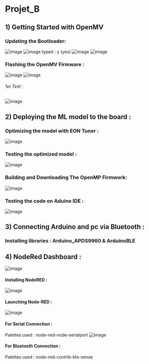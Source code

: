 # Projet_B

## 1) Getting Started with OpenMV
### Updating the Bootloader:
![image](https://github.com/TayssirMrad/Projet_B/assets/60198040/97ded7ce-1ed4-4985-ac2d-d3e439d0ff92)
![image](https://github.com/TayssirMrad/Projet_B/assets/60198040/73f0b4a7-b962-4b5d-8bc2-20d356c10a6c)
typed : y (yes)
![image](https://github.com/TayssirMrad/Projet_B/assets/60198040/d1960255-c158-4023-914a-01962233be92)
![image](https://github.com/TayssirMrad/Projet_B/assets/60198040/23159886-7c82-429a-9548-a185dd127f7e)
### Flashing the OpenMV Firmware :
![image](https://github.com/TayssirMrad/Projet_B/assets/60198040/bb977e66-09cb-411a-af59-1274741bcccf)
![image](https://github.com/TayssirMrad/Projet_B/assets/60198040/f91068b7-b339-49ac-a805-43c7f9077aa5)
###### 1er Test :
![image](https://github.com/TayssirMrad/Projet_B/assets/60198040/4b14a360-f72e-4de4-853d-50376a637be9)

## 2) Deploying the ML model to the board :
### Optimizing the model with EON Tuner :
![image](https://github.com/TayssirMrad/Projet_B/assets/60198040/edb56d8f-df36-4275-90b8-db0114ab22b8)
### Testing the optimized model :
![image](https://github.com/TayssirMrad/Projet_B/assets/60198040/922fc86d-01ee-4483-b168-ee28bb04514b)

### Building and Downloading The OpenMP Firmwork:
![image](https://github.com/TayssirMrad/Projet_B/assets/60198040/8e825de7-deff-4bc3-81b3-794c0c2352f3)

### Testing the code on Aduino IDE :
![image](https://github.com/TayssirMrad/Projet_B/assets/60198040/63f48a56-80be-4177-953d-ac66f4a324dc)

## 3) Connecting Arduino and pc via Bluetooth :
### Installing libraries : Arduino_APDS9960 & ArduinoBLE 

## 4) NodeRed Dashboard :
![image](https://github.com/TayssirMrad/Projet_B/assets/60198040/1a8b95b4-dd70-467e-b181-8dc0a2f11ec7)

#### Installing NodeRED :
![image](https://github.com/TayssirMrad/Projet_B/assets/60198040/38e7f41e-35d5-46d5-887c-86afb6986410)
#### Launching Node-RED :
![image](https://github.com/TayssirMrad/Projet_B/assets/60198040/b8ca244c-20e1-4127-8f15-d603b3ae1678)

#### For Serial Connection :
Palettes used : node-red-node-serialport
![image](https://github.com/TayssirMrad/Projet_B/assets/60198040/b93cf7d3-80e9-40a3-8e88-e4e258af6a15)

#### For Bluetooth Connection :
Palettes used : node-red-contrib-ble-sense
